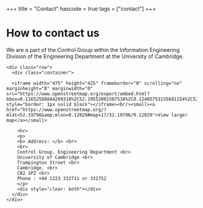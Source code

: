 +++
title = "Contact"
hascode = true
tags = ["contact"]
+++

# How to contact us
We are a part of the Control Group within the Information Engineering Division of the Engineering Department at the University of Cambridge.

~~~
<div class="row">
  <div class="container">

  <iframe width="475" height="425" frameborder="0" scrolling="no" marginheight="0" marginwidth="0" src="https://www.openstreetmap.org/export/embed.html?bbox=0.11652588844299318%2C52.19552081587518%2C0.12405753135681154%2C52.20039369228812&amp;layer=mapnik&amp;marker=52.19795732086128%2C0.12029170989990234" style="border: 1px solid black"></iframe><br/><small><a href="https://www.openstreetmap.org/?mlat=52.19796&amp;mlon=0.12029#map=17/52.19796/0.12029">View larger map</a></small>

    <hr>
    <p>
    <b> Address: </b> <br>
    <br>
    Control Group, Engineering Department <br>
    University of Cambridge <br>
    Trumpington Street <br>
    Cambridge. <br>
    CB2 1PZ <br>
    Phone : +44 1223 332711 or 332752
    </p>
    <div style="clear: both"></div>      
  </div>
</div>
~~~